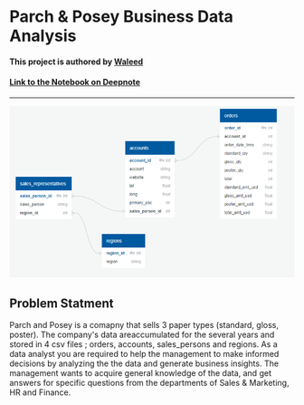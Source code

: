 # Parch & Posey Business Data Analysis

#### This project is authored by [Waleed](https://www.linkedin.com/in/waleed-data-anayst18574/)
#### [Link to the Notebook on Deepnote](https://deepnote.com/@waleed-abdulla/ParchandPoseyDataAnalytics-Cim_d6oYTlSZ9GyIjjfnSA)
<!-- #### [Link to the Notebook on Colab](https://colab.research.google.com/github/Waleed18574/Waleed_Data_Analyst_Portfolio_Projects/blob/main/Python_Data_Analytics_Projects/Business_Data_Analysis_Projects/Parch%26Posey_Business_Data_Analysis/notebook/Parch%26PoseyDataAnalytics_Colab.ipynb) -->
_____
![](assets/DataModel.PNG)
## Problem Statment
Parch and Posey is a comapny that sells 3 paper types (standard, gloss, poster). The company's data areaccumulated for the several years and stored in 4 csv files ; orders, accounts, sales_persons and regions. As a data analyst you are required to help the management to make informed decisions by analyzing the the data and generate business insights. The management wants to acquire general knowledge of the data, and get answers for specific questions from the departments of Sales & Marketing, HR and Finance.
